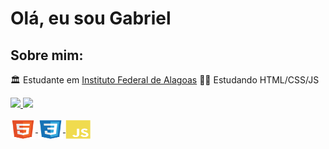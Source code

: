 # Olá, eu sou Gabriel
## Sobre mim:

:classical_building: Estudante em <a href="https://www2.ifal.edu.br/">Instituto Federal de Alagoas</a>
:man_technologist: Estudando HTML/CSS/JS

<div style="display: flex">
  <a href="https://github.com/gabriel-vjatoba">
  <img height="180em" src="https://github-readme-stats.vercel.app/api?username=gabriel-vjatoba&show_icons=true&theme=github_dark&include_all_commits=true&count_private=true&custom_title="Estatísticas do meu GitHub:"/>
  <img height="180em" src="https://github-readme-stats.vercel.app/api/top-langs/?username=gabriel-vjatoba&layout=compact&langs_count=7&theme=github_dark"/>
</div>
  
<div style="display: inline_block"><br>
  <img align="center" alt="Rafa-HTML" height="30" width="40" src="https://raw.githubusercontent.com/devicons/devicon/master/icons/html5/html5-original.svg">
  <img align="center" alt="Rafa-CSS" height="30" width="40" src="https://raw.githubusercontent.com/devicons/devicon/master/icons/css3/css3-original.svg">
  <img align="center" alt="Rafa-Js" height="30" width="40" src="https://raw.githubusercontent.com/devicons/devicon/master/icons/javascript/javascript-plain.svg"> 
</div>
  
##
